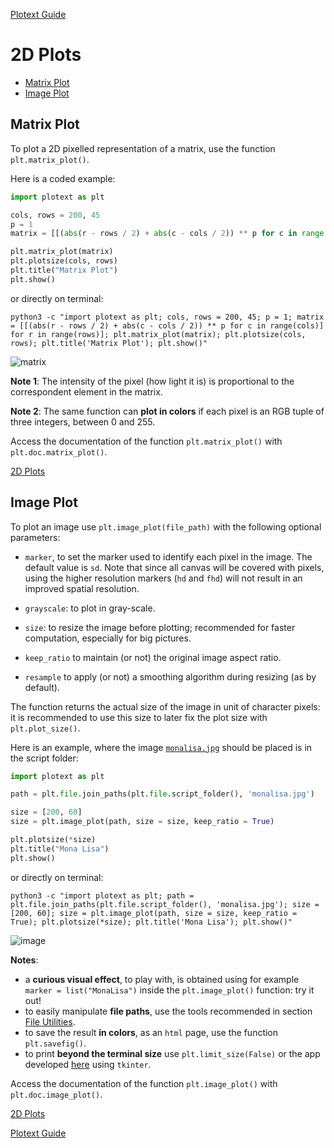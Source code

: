 [Plotext Guide](https://github.com/piccolomo/plotext#guide)

# 2D Plots

- [Matrix Plot](https://github.com/piccolomo/plotext/blob/master/readme/2d-plots.md#matrix-plot)
- [Image Plot](https://github.com/piccolomo/plotext/blob/master/readme/2d-plots.md#image-plot)



## Matrix Plot

To plot a 2D pixelled representation of a matrix, use the function `plt.matrix_plot()`.

Here is a coded example:

```python
import plotext as plt

cols, rows = 200, 45
p = 1
matrix = [[(abs(r - rows / 2) + abs(c - cols / 2)) ** p for c in range(cols)] for r in range(rows)]

plt.matrix_plot(matrix)
plt.plotsize(cols, rows)
plt.title("Matrix Plot")
plt.show()
```
or directly on terminal:
```console
python3 -c "import plotext as plt; cols, rows = 200, 45; p = 1; matrix = [[(abs(r - rows / 2) + abs(c - cols / 2)) ** p for c in range(cols)] for r in range(rows)]; plt.matrix_plot(matrix); plt.plotsize(cols, rows); plt.title('Matrix Plot'); plt.show()"
```
![matrix](https://raw.githubusercontent.com/piccolomo/plotext/master/images/matrix.png)

**Note 1**: The intensity of the pixel (how light it is) is proportional to the correspondent element in the matrix. 

**Note 2**: The same function can **plot in colors** if each pixel is an RGB tuple of three integers, between 0 and 255.

Access the documentation of the function `plt.matrix_plot()` with `plt.doc.matrix_plot()`.

[2D Plots](https://github.com/piccolomo/plotext/blob/master/readme/2d-plots.md#2d-plots)



## Image Plot

To plot an image use `plt.image_plot(file_path)` with the following optional parameters:

- `marker`, to set the marker used to identify each pixel in the image. The default value is `sd`. Note that since all canvas will be covered with pixels, using the higher resolution markers (`hd` and `fhd`) will not result in an improved spatial resolution.

- `grayscale`: to plot in gray-scale.

- `size`: to resize the image before plotting; recommended for faster computation, especially for big pictures.

- `keep_ratio` to maintain (or not) the original image aspect ratio.

- `resample` to apply (or not) a smoothing algorithm during resizing (as by default).

The function returns the actual size of the image in unit of character pixels: it is recommended to use this size to later fix the plot size with `plt.plot_size()`.

Here is an example, where the image [`monalisa.jpg`](https://raw.githubusercontent.com/piccolomo/plotext/master/images/monalisa.jpg) should be placed is in the script folder:

```python
import plotext as plt

path = plt.file.join_paths(plt.file.script_folder(), 'monalisa.jpg')

size = [200, 60]
size = plt.image_plot(path, size = size, keep_ratio = True)

plt.plotsize(*size)
plt.title("Mona Lisa")
plt.show()
```
or directly on terminal:
```console
python3 -c "import plotext as plt; path = plt.file.join_paths(plt.file.script_folder(), 'monalisa.jpg'); size = [200, 60]; size = plt.image_plot(path, size = size, keep_ratio = True); plt.plotsize(*size); plt.title('Mona Lisa'); plt.show()"
```

![image](https://raw.githubusercontent.com/piccolomo/plotext/master/images/image.png)

**Notes**:

 - a **curious visual effect**, to play with, is obtained using for example `marker = list("MonaLisa")` inside the `plt.image_plot()` function: try it out!
 - to easily manipulate **file paths**, use the tools recommended in section [File Utilities](https://github.com/piccolomo/plotext/blob/master/readme/utilities.md#file-utilities).
 - to save the result **in colors**, as an `html` page, use the function `plt.savefig()`.
 - to print **beyond the terminal size** use `plt.limit_size(False)` or the app developed [here](https://github.com/piccolomo/plotext/blob/master/readme/environments.md#tkinter)
 using `tkinter`.

Access the documentation of the function `plt.image_plot()` with `plt.doc.image_plot()`.

[2D Plots](https://github.com/piccolomo/plotext/blob/master/readme/2d-plots.md#2d-plots)

[Plotext Guide](https://github.com/piccolomo/plotext#guide)